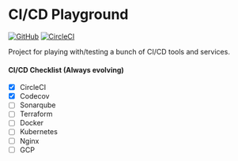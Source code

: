 # CI/CD Playground

[![GitHub](https://img.shields.io/github/license/marwanali1/cicd-playground?color=g)](https://github.com/marwanali1/cicd-playground/blob/develop/LICENSE)
[![CircleCI](https://img.shields.io/circleci/build/github/marwanali1/cicd-playground/develop)](https://circleci.com/gh/marwanali1/cicd-playground/tree/develop)

Project for playing with/testing a bunch of CI/CD tools and services.

#### CI/CD Checklist (Always evolving)
- [x] CircleCI
- [x] Codecov
- [ ] Sonarqube
- [ ] Terraform
- [ ] Docker
- [ ] Kubernetes 
- [ ] Nginx
- [ ] GCP
